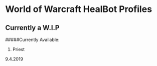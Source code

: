 # World of Warcraft HealBot Profiles
## Currently a W.I.P

#####Currently Available:
1. Priest

9.4.2019
